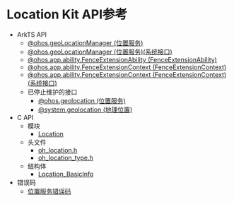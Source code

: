 # Location Kit API参考

- ArkTS API
  - [@ohos.geoLocationManager (位置服务)](js-apis-geoLocationManager.md)
  - [@ohos.geoLocationManager (位置服务)(系统接口)](js-apis-geoLocationManager-sys.md)
  - [@ohos.app.ability.FenceExtensionAbility (FenceExtensionAbility)](js-apis-app-ability-FenceExtensionAbility.md)
  - [@ohos.app.ability.FenceExtensionContext (FenceExtensionContext)](js-apis-app-ability-FenceExtensionContext.md)
  - [@ohos.app.ability.FenceExtensionContext (FenceExtensionContext)(系统接口)](js-apis-app-ability-FenceExtensionContext-sys.md)
  - 已停止维护的接口
    - [@ohos.geolocation (位置服务)](js-apis-geolocation.md)
    - [@system.geolocation (地理位置)](js-apis-system-location.md)
- C API
  - 模块
    - [Location](_location.md)
  - 头文件
    - [oh_location.h](oh__location_8h.md)
    - [oh_location_type.h](oh__location__type_8h.md)
  - 结构体
    - [Location_BasicInfo](_location___basic_info.md)
- 错误码
  - [位置服务错误码](errorcode-geoLocationManager.md)
